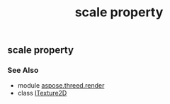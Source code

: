 ﻿---
title: scale property
second_title: Aspose.3D for Python via .NET API References
description: 
type: docs
weight: 110
url: /python-net/aspose.threed.render/itexture2d/scale/
is_root: false
---

## scale property


### See Also
* module [aspose.threed.render](../../)
* class [ITexture2D](/3d/python-net/aspose.threed.render/itexture2d)
